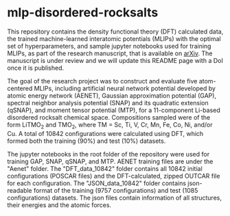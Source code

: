 # mlp-disordered-rocksalts
This repository contains the density functional theory (DFT) calculated data, the trained machine-learned interatomic potentials (MLIPs) with the optimal set of hyperparameters, and sample jupyter notebooks used for training MLIPs, as part of the research manuscript, that is available on <a href="https://arxiv.org/abs/2304.01650" target="_blank">arXiv</a>. The manuscript is under review and we will update this README page with a DoI once it is published.

The goal of the research project was to construct and evaluate five atom-centered MLIPs, including artificial neural network potential developed by atomic energy network (AENET), Gaussian approximation potential (GAP), spectral neighbor analysis potential (SNAP) and its quadratic extension (qSNAP), and moment tensor potential (MTP), for a 11-component Li-based disordered rocksalt chemical space. Compositions sampled were of the form LiTMO<sub>2</sub> and TMO<sub>2</sub>, where TM = Sc, Ti, V, Cr, Mn, Fe, Co, Ni, and/or Cu. A total of 10842 configurations were calculated using DFT, which formed both the training (90%) and test (10%) datasets.

The jupyter notebooks in the root folder of the repository were used for training GAP, SNAP, qSNAP, and MTP. AENET training files are under the "Aenet" folder. The "DFT_data_10842" folder contains all 10842 initial configurations (POSCAR files) and the DFT-calculated, zipped OUTCAR file for each configuration. The "JSON_data_10842" folder contains json-readable format of the training (9757 configurations) and test (1085 configurations) datasets. The json files contain information of all structures, their energies and the atomic forces.
